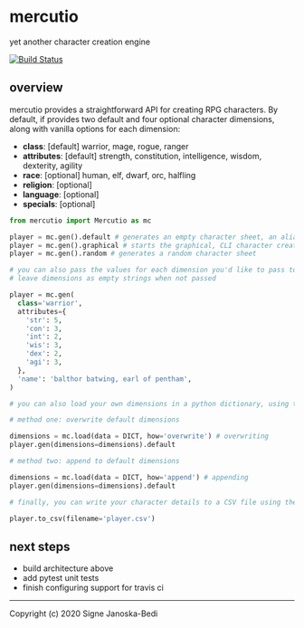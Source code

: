 # mercutio

yet another character creation engine

[![Build Status](https://travis-ci.org/signebedi/mercutio.svg?branch=master)](https://travis-ci.org/signebedi/mercutio)


## overview

mercutio provides a straightforward API for creating RPG characters. By default, if provides two default and four optional character dimensions, along with vanilla options for each dimension:

* **class**: [default] warrior, mage, rogue, ranger
* **attributes**: [default] strength, constitution, intelligence, wisdom, dexterity, agility
* **race**: [optional] human, elf, dwarf, orc, halfling
* **religion**: [optional] 
* **language**: [optional]
* **specials**: [optional] 

```python
from mercutio import Mercutio as mc

player = mc.gen().default # generates an empty character sheet, an alias for mercutio.gen() without passing args
player = mc.gen().graphical # starts the graphical, CLI character creation interface
player = mc.gen().random # generates a random character sheet

# you can also pass the values for each dimension you'd like to pass to the gen() method, which will
# leave dimensions as empty strings when not passed

player = mc.gen(
  class='warrior',
  attributes={
    'str': 5,
    'con': 3,
    'int': 2,
    'wis': 3,
    'dex': 2,
    'agi': 3,
  },
  'name': 'balthor batwing, earl of pentham',
)

# you can also load your own dimensions in a python dictionary, using two methods

# method one: overwrite default dimensions

dimensions = mc.load(data = DICT, how='overwrite') # overwriting
player.gen(dimensions=dimensions).default

# method two: append to default dimensions

dimensions = mc.load(data = DICT, how='append') # appending
player.gen(dimensions=dimensions).default

# finally, you can write your character details to a CSV file using the to_csv() method

player.to_csv(filename='player.csv')
```
## next steps
* build architecture above
* add pytest unit tests
* finish configuring support for travis ci

---
Copyright (c) 2020 Signe Janoska-Bedi

